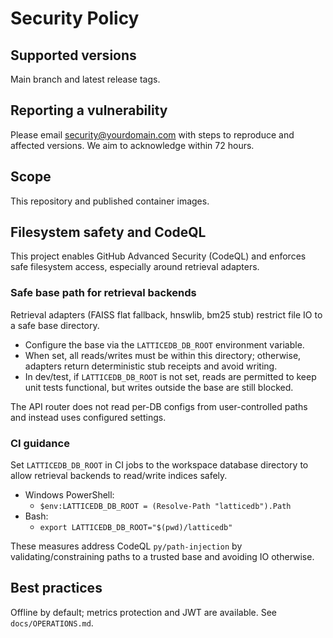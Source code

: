 # Security Policy

## Supported versions
Main branch and latest release tags.

## Reporting a vulnerability
Please email security@yourdomain.com with steps to reproduce and affected versions. We aim to acknowledge within 72 hours.

## Scope
This repository and published container images.

## Filesystem safety and CodeQL

This project enables GitHub Advanced Security (CodeQL) and enforces safe filesystem access, especially around retrieval adapters.

### Safe base path for retrieval backends

Retrieval adapters (FAISS flat fallback, hnswlib, bm25 stub) restrict file IO to a safe base directory.

- Configure the base via the `LATTICEDB_DB_ROOT` environment variable.
- When set, all reads/writes must be within this directory; otherwise, adapters return deterministic stub receipts and avoid writing.
- In dev/test, if `LATTICEDB_DB_ROOT` is not set, reads are permitted to keep unit tests functional, but writes outside the base are still blocked.

The API router does not read per-DB configs from user-controlled paths and instead uses configured settings.

### CI guidance

Set `LATTICEDB_DB_ROOT` in CI jobs to the workspace database directory to allow retrieval backends to read/write indices safely.

- Windows PowerShell:
	- `$env:LATTICEDB_DB_ROOT = (Resolve-Path "latticedb").Path`
- Bash:
	- `export LATTICEDB_DB_ROOT="$(pwd)/latticedb"`

These measures address CodeQL `py/path-injection` by validating/constraining paths to a trusted base and avoiding IO otherwise.

## Best practices
Offline by default; metrics protection and JWT are available. See `docs/OPERATIONS.md`.

